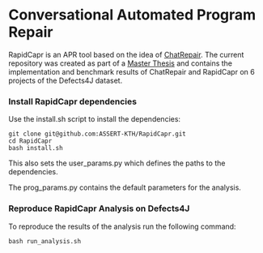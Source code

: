 # Conversational Automated Program Repair

RapidCapr is an APR tool based on the idea of 
[ChatRepair](https://arxiv.org/abs/2304.00385). The current repository was created as part of a [Master Thesis](https://www.overleaf.com/read/jqdghfrwhhkc) and contains the implementation and benchmark results of ChatRepair and RapidCapr on 6 projects of the Defects4J dataset.



### Install RapidCapr dependencies

Use the install.sh script to install the dependencies:
```
git clone git@github.com:ASSERT-KTH/RapidCapr.git
cd RapidCapr
bash install.sh
```

This also sets the user_params.py which defines the paths to the dependencies.

The prog_params.py contains the default parameters for the analysis.


### Reproduce RapidCapr Analysis on Defects4J

To reproduce the results of the analysis run the following command:

```
bash run_analysis.sh
```

